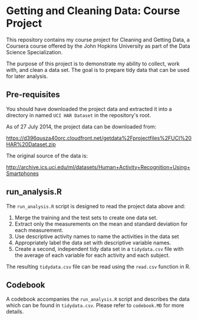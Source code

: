 Getting and Cleaning Data: Course Project
=========================================
This repository contains my course project for Cleaning and Getting Data, a
Coursera course offered by the John Hopkins University as part of the Data
Science Specialization.

The purpose of this project is to demonstrate my ability to collect, work with,
and clean a data set. The goal is to prepare tidy data that can be used for
later analysis.

Pre-requisites
--------------
You should have downloaded the project data and extracted it into a directory in
named `UCI HAR Dataset`  in the repository's root.

As of 27 July 2014, the project data can be downloaded from:

https://d396qusza40orc.cloudfront.net/getdata%2Fprojectfiles%2FUCI%20HAR%20Dataset.zip

The original source of the data is:

http://archive.ics.uci.edu/ml/datasets/Human+Activity+Recognition+Using+Smartphones

run_analysis.R
--------------
The `run_analysis.R` script is designed to read the project data above and:

1. Merge the training and the test sets to create one data set.
2. Extract only the measurements on the mean and standard deviation for each
   measurement.
3. Use descriptive activity names to name the activities in the data set
4. Appropriately label the data set with descriptive variable names.
5. Create a second, independent tidy data set in a `tidydata.csv` file with the
   average of each variable for each activity and each subject.

The resulting `tidydata.csv` file can be read using the `read.csv` function in R.

Codebook
--------
A codebook accompanies the `run_analysis.R` script and describes the data which
can be found in `tidydata.csv`. Please refer to `codebook.MD` for more details.

